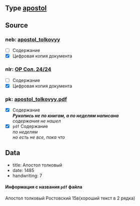 ## Type [apostol][apostol]

## Source

### neb: [apostol_tolkovyy][neb]

- [ ] Содержание
- [x] Цифровая копия документа

### nlr: [ОР Сол. 24/24][nlr]

- [ ] Содержание
- [x] Цифровая копия документа

### pk: [apostol_tolkovyy.pdf][pk]

- [x] Содержание  
  ***Рукопись не по книгам, а по неделям написана***  
  *содержания не нашел*
- [x] `pdf` Содержание  
  *по неделям*  
  *но есть не все, пока что*

## Data

* title: Апостол толковый
* date: 1485
* handwriting: 7

#### Информация с названия `pdf` файла

Апостол толковый Ростовский 15в(хороший текст в 2 рядка)


[neb]: https://kp.rusneb.ru/item/material/apostol-tolkovyy

[nlr]: https://nlr.ru/manuscripts/RA1527/elektronnyiy-katalog?ab=14CB689B-8344-49F0-9DD6-0AAE09460BE0

[pk]: ../../../../../../pravoslavie/bibliya/novyj_zavet/apostol/tolkovyy/apostol_tolkovyy.pdf


[apostol]: ../../../apostol/README.md